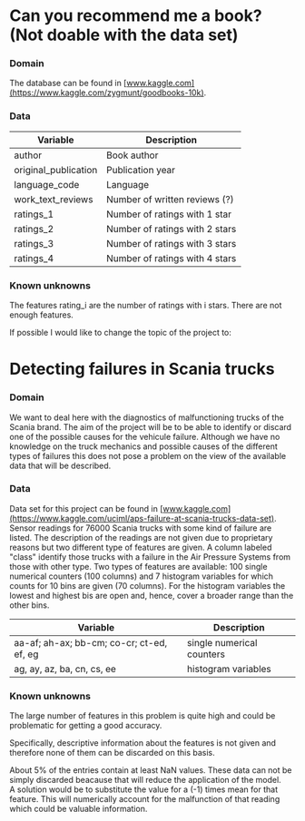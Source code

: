 # Can you recommend me a book? (Not doable with the data set)
### Domain
The database can be found in [www.kaggle.com](https://www.kaggle.com/zygmunt/goodbooks-10k).

### Data

| Variable                        | Description                           |
|---------                        |--------                               |  
| author                          | Book author                           |   
| original_publication            | Publication year                      |
| language_code                   | Language                              |
| work_text_reviews               | Number of written reviews (?)         |
| ratings_1                       | Number of ratings with 1 star         |
| ratings_2                       | Number of ratings with 2 stars        |
| ratings_3                       | Number of ratings with 3 stars        |
| ratings_4                       | Number of ratings with 4 stars        |

### Known unknowns
The features rating_i are the number of ratings with i stars.
There are not enough features.


If possible I would like to change the topic of the project to:

# Detecting failures in Scania trucks
### Domain
We want to deal here with the diagnostics of malfunctioning trucks of the Scania brand.
The aim of the project will be to be able to identify or discard one of the possible causes for the vehicule failure.
Although we have no knowledge on the truck mechanics and possible causes of the different types of failures this does not pose a problem on the view of the available data that will be described.  

### Data
Data set for this project can be found in [www.kaggle.com](https://www.kaggle.com/uciml/aps-failure-at-scania-trucks-data-set).
Sensor readings for 76000 Scania trucks with some kind of failure are listed.
The description of the readings are not given due to proprietary reasons but two different type of features are given.
A column labeled "class" identify those trucks with a failure in the Air Pressure Systems from those with other type.
Two types of features are available: 100 single numerical counters (100 columns) and 7 histogram variables for which counts for 10 bins are given (70 columns).
For the histogram variables the lowest and highest bis are open and, hence, cover a broader range than the other bins.

| Variable                                  | Description                  |
|---------                                  |--------                      |  
|aa-af; ah-ax; bb-cm; co-cr; ct-ed, ef, eg  |single numerical counters     |
|ag, ay, az, ba, cn, cs, ee                 |histogram variables           |                                         

### Known unknowns  

The large number of features in this problem is quite high and could be problematic for getting a good accuracy.

Specifically, descriptive information about the features is not given and therefore none of them can be discarded on this basis.

About 5% of the entries contain at least NaN values.
These data can not be simply discarded beacause that will reduce the application of the model.  
A solution would be to substitute the value for a (-1) times mean for that feature.
This will numerically account for the malfunction of that reading which could be valuable information.
